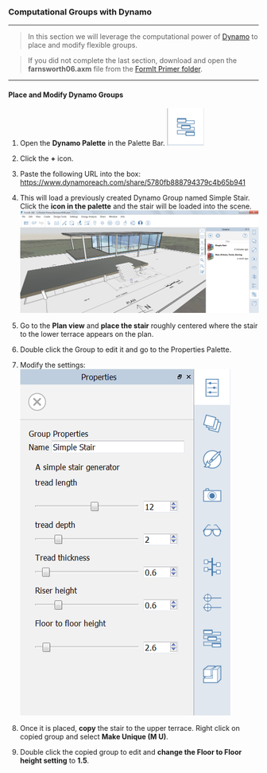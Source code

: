 ### Computational Groups with Dynamo
---

> In this section we will leverage the computational power of [Dynamo](http://dynamobim.org/) to place and modify flexible groups.

> If you did not complete the last section, download and open the **farnsworth06.axm** file from the [FormIt Primer folder](https://autodesk.app.box.com/s/thavswirrbflit27rbqzl26ljj7fu1uv/1/9025446442).

---

#### Place and Modify Dynamo Groups

1. Open the **Dynamo Palette** in the Palette Bar. ![](./images/99a4e906-2dd3-4a71-bcc9-578018dc5fb8.png)

2. Click the **+** icon.

3. Paste the following URL into the box: <https://www.dynamoreach.com/share/5780fb888794379c4b65b941>

4. This will load a previously created Dynamo Group named Simple Stair. Click the **icon in the palette** and the stair will be loaded into the scene. ![](./images/7f47eb16-9bde-4a17-bf63-898774c31338.png)

5. Go to the **Plan view** and **place the stair** roughly centered where the stair to the lower terrace appears on the plan. 

6. Double click the Group to edit it and go to the Properties Palette.

7. Modify the settings: <br>
![](./images/c068120a-7b4b-4816-ba48-8f7a8066262c.png)

8. Once it is placed, **copy** the stair to the upper terrace. Right click on copied group and select **Make Unique (M U)**.

9. Double click the copied group to edit and **change the Floor to Floor height setting** to **1.5**.
